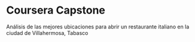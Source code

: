 # Coursera Capstone
Análisis de las mejores ubicaciones para abrir un restaurante italiano en la ciudad de Villahermosa, Tabasco
